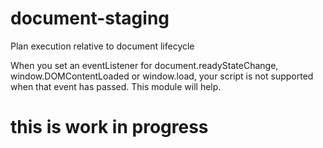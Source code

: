 
# document-staging
Plan execution relative to document lifecycle

When you set an eventListener for document.readyStateChange, window.DOMContentLoaded or 
window.load, your script is not supported when that event has passed. This module will help.

# this is work in progress
